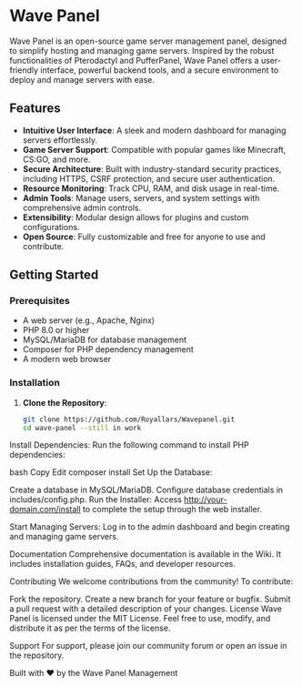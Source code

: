 # Wave Panel

Wave Panel is an open-source game server management panel, designed to simplify hosting and managing game servers. Inspired by the robust functionalities of Pterodactyl and PufferPanel, Wave Panel offers a user-friendly interface, powerful backend tools, and a secure environment to deploy and manage servers with ease.

## Features
- **Intuitive User Interface**: A sleek and modern dashboard for managing servers effortlessly.
- **Game Server Support**: Compatible with popular games like Minecraft, CS:GO, and more.
- **Secure Architecture**: Built with industry-standard security practices, including HTTPS, CSRF protection, and secure user authentication.
- **Resource Monitoring**: Track CPU, RAM, and disk usage in real-time.
- **Admin Tools**: Manage users, servers, and system settings with comprehensive admin controls.
- **Extensibility**: Modular design allows for plugins and custom configurations.
- **Open Source**: Fully customizable and free for anyone to use and contribute.

## Getting Started

### Prerequisites
- A web server (e.g., Apache, Nginx)
- PHP 8.0 or higher
- MySQL/MariaDB for database management
- Composer for PHP dependency management
- A modern web browser

### Installation
1. **Clone the Repository**:
   ```bash
   git clone https://github.com/Royallars/Wavepanel.git
   cd wave-panel --still in work 
Install Dependencies: Run the following command to install PHP dependencies:

bash
Copy
Edit
composer install
Set Up the Database:

Create a database in MySQL/MariaDB.
Configure database credentials in includes/config.php.
Run the Installer: Access http://your-domain.com/install to complete the setup through the web installer.

Start Managing Servers: Log in to the admin dashboard and begin creating and managing game servers.

Documentation
Comprehensive documentation is available in the Wiki. It includes installation guides, FAQs, and developer resources.

Contributing
We welcome contributions from the community! To contribute:

Fork the repository.
Create a new branch for your feature or bugfix.
Submit a pull request with a detailed description of your changes.
License
Wave Panel is licensed under the MIT License. Feel free to use, modify, and distribute it as per the terms of the license.

Support
For support, please join our community forum or open an issue in the repository.

Built with ❤️ by the Wave Panel Management
